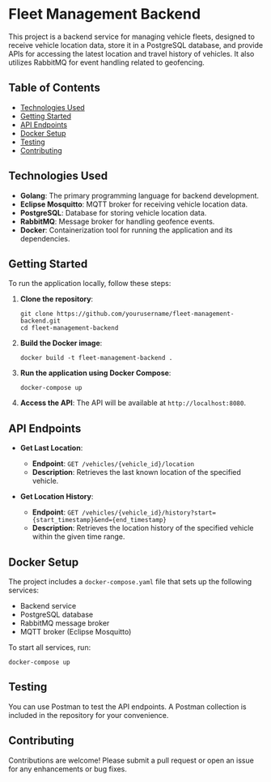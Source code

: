 # Fleet Management Backend

This project is a backend service for managing vehicle fleets, designed to receive vehicle location data, store it in a PostgreSQL database, and provide APIs for accessing the latest location and travel history of vehicles. It also utilizes RabbitMQ for event handling related to geofencing.

## Table of Contents
- [Technologies Used](#technologies-used)
- [Getting Started](#getting-started)
- [API Endpoints](#api-endpoints)
- [Docker Setup](#docker-setup)
- [Testing](#testing)
- [Contributing](#contributing)

## Technologies Used
- **Golang**: The primary programming language for backend development.
- **Eclipse Mosquitto**: MQTT broker for receiving vehicle location data.
- **PostgreSQL**: Database for storing vehicle location data.
- **RabbitMQ**: Message broker for handling geofence events.
- **Docker**: Containerization tool for running the application and its dependencies.

## Getting Started
To run the application locally, follow these steps:

1. **Clone the repository**:
   ```
   git clone https://github.com/yourusername/fleet-management-backend.git
   cd fleet-management-backend
   ```

2. **Build the Docker image**:
   ```
   docker build -t fleet-management-backend .
   ```

3. **Run the application using Docker Compose**:
   ```
   docker-compose up
   ```

4. **Access the API**:
   The API will be available at `http://localhost:8080`.

## API Endpoints
- **Get Last Location**:
  - **Endpoint**: `GET /vehicles/{vehicle_id}/location`
  - **Description**: Retrieves the last known location of the specified vehicle.

- **Get Location History**:
  - **Endpoint**: `GET /vehicles/{vehicle_id}/history?start={start_timestamp}&end={end_timestamp}`
  - **Description**: Retrieves the location history of the specified vehicle within the given time range.

## Docker Setup
The project includes a `docker-compose.yaml` file that sets up the following services:
- Backend service
- PostgreSQL database
- RabbitMQ message broker
- MQTT broker (Eclipse Mosquitto)

To start all services, run:
```
docker-compose up
```

## Testing
You can use Postman to test the API endpoints. A Postman collection is included in the repository for your convenience.

## Contributing
Contributions are welcome! Please submit a pull request or open an issue for any enhancements or bug fixes.